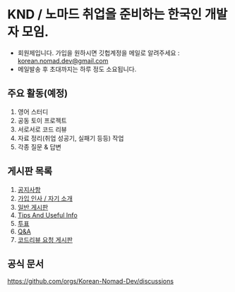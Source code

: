 # KND / 노마드 취업을 준비하는 한국인 개발자 모임.

* 회원제입니다. 가입을 원하시면 깃헙계정을 메일로 알려주세요 : korean.nomad.dev@gmail.com
* 메일발송 후 초대까지는 하루 정도 소요됩니다.
  
## 주요 활동(예정)

1. 영어 스터디
2. 공동 토이 프로젝트
3. 서로서로 코드 리뷰
4. 자료 정리(취업 성공기, 실패기 등등) 작업
5. 각종 질문 & 답변

## 게시판 목록

1. [공지사항](https://github.com/orgs/Korean-Nomad-Dev/discussions/categories/1-announcements)
2. [가입 인사 / 자기 소개](https://github.com/orgs/Korean-Nomad-Dev/discussions/categories/2-%EA%B0%80%EC%9E%85-%EC%9D%B8%EC%82%AC-%EC%9E%90%EA%B8%B0-%EC%86%8C%EA%B0%9C)
3. [일반 게시판](https://github.com/orgs/Korean-Nomad-Dev/discussions/categories/3-%EC%9D%BC%EB%B0%98-%EA%B2%8C%EC%8B%9C%ED%8C%90)
4. [Tips And Useful Info](https://github.com/orgs/Korean-Nomad-Dev/discussions/categories/4-tips-and-useful-info)
5. [투표](https://github.com/orgs/Korean-Nomad-Dev/discussions/categories/5-%ED%88%AC%ED%91%9C)
6. [Q&A](https://github.com/orgs/Korean-Nomad-Dev/discussions/categories/6-q-a)
7. [코드리뷰 요청 게시판](https://github.com/orgs/Korean-Nomad-Dev/discussions/categories/7-%EC%BD%94%EB%93%9C%EB%A6%AC%EB%B7%B0-%EC%9A%94%EC%B2%AD-%EA%B2%8C%EC%8B%9C%ED%8C%90)

## 공식 문서

https://github.com/orgs/Korean-Nomad-Dev/discussions
